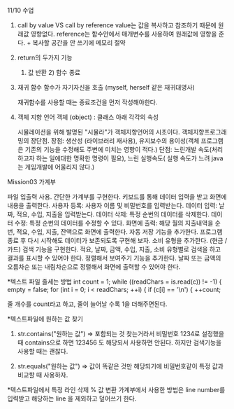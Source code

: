 11/10 수업 
1. call by value VS call by reference 
  value는 값을 복사하고 참조하기 때문에 원래값 영향없다.
  reference는 함수안에서 매개변수를 사용하여 원래값에 영향을 준다.
              + 복사할 공간을 안 쓰기에 메모리 절약
             
2. return의 두가지 기능 
   1) 값 반환  2) 함수 종료

3. 재귀 함수
   함수가 자기자신을 호출 (myself, herself 같은 재귀대명사)
   
   재귀함수를 사용할 때는 종료조건을 먼저 작성해야한다.

4. 객체 지향 언어
    객체 (object) : 클래스 아래 각각의 속성
    
    시뮬레이션을 위해 발명된 "시뮬라"가 객체지향언어의 시초이다.
    객체지향프로그래밍의 장단점.
    장점: 생산성 (라이브러리 재사용), 유지보수의 용이성(객체 프로그램은 기존의 기능을 수정해도
         주변에 미치는 영향이 적다.)
    단점: 느린개발 속도(처리하고자 하는 일에대한 명확한 명령이 필요), 느린 실행속도(
          실행 속도가 느려 java는 게임개발에 어울리지 않다.)   

Mission03 가계부 

파일 입출력 사용.
간단한 가계부를 구현한다.
키보드를 통해 데이터 입력을 받고 화면에 내용을 출력한다.
사용자 등록: 사용자 이름 및 비밀번호를 입력받는다.
데이터 입력: 날짜, 적요, 수입, 지출을 입력받는다.
데이터 삭제: 특정 순번의 데이터를 삭제한다.
데이터 수정: 특정 순번의 데이터를 수정할 수 있다.
화면에 출력: 해당 월의 지출내역을 순번, 적요, 수입, 지출, 잔액으로 화면에 출력한다.
자동 저장 기능을 추가한다. 프로그램 종료 후 다시 시작해도 데이터가 보존되도록 구현해 보자.
소비 유형을 추가한다. (현금 / 카드)
검색 기능을 구현한다. 적요, 날짜, 금액, 수입, 지출, 소비 유형별로 검색을 하고 결과를 표시할 수 있어야 한다.
정렬해서 보여주기 기능을 추가한다. 날짜 또는 금액의 오름차순 또는 내림차순으로 정렬해서 화면에 출력할 수 있어야 한다.

*텍스트 파일 줄세는 방법 
            int count = 1;
            while ((readChars = is.read(c)) != -1) {
                empty = false;
                for (int i = 0; i < readChars; ++i) {
                    if (c[i] == '\n') {
                        ++count;
 
줄 개수를 count라고 하고,
줄이 늘어날 수록 1을 더해주면된다. 



*텍스트파일에 원하는 값 찾기
1. str.contains("원하는 값")
    => 포함되는 것 찾는거라서 비밀번호 1234로 설정했을 때 contains으로 하면
    123456 도 해당되서 사용하면 안된다. 하지만 검색기능을 사용할 때는 괜찮다.
    
2. str.equals("원하는 값")
    => 값이 똑같은 것만 해당되기에 비밀번호같이 특정 값과 비교할 때 사용하자.


*텍스트파일에서 특정 라인 삭제 % 값 변환
가계부에서 사용한 방법은 line number를 입력받고 해당하는 line 을 제외하고 덮어쓰기 한다.